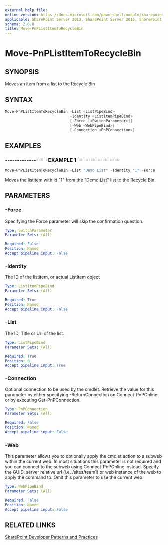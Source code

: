 ```yaml
---
external help file:
online version: https://docs.microsoft.com/powershell/module/sharepoint-pnp/move-pnplistitemtorecyclebin
applicable: SharePoint Server 2013, SharePoint Server 2016, SharePoint Server 2019, SharePoint Online
schema: 2.0.0
title: Move-PnPListItemToRecycleBin
---
```


# Move-PnPListItemToRecycleBin

## SYNOPSIS
Moves an item from a list to the Recycle Bin

## SYNTAX 

```powershell
Move-PnPListItemToRecycleBin -List <ListPipeBind>
                             -Identity <ListItemPipeBind>
                             [-Force [<SwitchParameter>]]
                             [-Web <WebPipeBind>]
                             [-Connection <PnPConnection>]
```

## EXAMPLES

### ------------------EXAMPLE 1------------------
```powershell
Move-PnPListItemToRecycleBin -List "Demo List" -Identity "1" -Force
```

Moves the listitem with id "1" from the "Demo List" list to the Recycle Bin.

## PARAMETERS

### -Force
Specifying the Force parameter will skip the confirmation question.

```yaml
Type: SwitchParameter
Parameter Sets: (All)

Required: False
Position: Named
Accept pipeline input: False
```

### -Identity
The ID of the listitem, or actual ListItem object

```yaml
Type: ListItemPipeBind
Parameter Sets: (All)

Required: True
Position: Named
Accept pipeline input: False
```

### -List
The ID, Title or Url of the list.

```yaml
Type: ListPipeBind
Parameter Sets: (All)

Required: True
Position: 0
Accept pipeline input: True
```

### -Connection
Optional connection to be used by the cmdlet. Retrieve the value for this parameter by either specifying -ReturnConnection on Connect-PnPOnline or by executing Get-PnPConnection.

```yaml
Type: PnPConnection
Parameter Sets: (All)

Required: False
Position: Named
Accept pipeline input: False
```

### -Web
This parameter allows you to optionally apply the cmdlet action to a subweb within the current web. In most situations this parameter is not required and you can connect to the subweb using Connect-PnPOnline instead. Specify the GUID, server relative url (i.e. /sites/team1) or web instance of the web to apply the command to. Omit this parameter to use the current web.

```yaml
Type: WebPipeBind
Parameter Sets: (All)

Required: False
Position: Named
Accept pipeline input: False
```

## RELATED LINKS

[SharePoint Developer Patterns and Practices](https://aka.ms/sppnp)